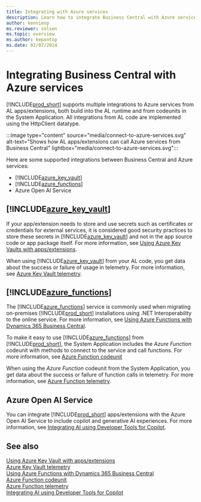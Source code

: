 ```yaml
---
title: Integrating with Azure services
description: Learn how to integrate Business Central with Azure services
author: kennienp
ms.reviewer: solsen
ms.topic: overview
ms.author: kepontop
ms.date: 02/07/2024
---
```


# Integrating Business Central with Azure services

[!INCLUDE[prod_short](../includes/prod_short.md)] supports multiple integrations to Azure services from AL apps/extensions, both build into the AL runtime and from codeunits in the System Application. All integrations from AL code are implemented using the HttpClient datatype.

:::image type="content" source="media/connect-to-azure-services.svg" alt-text="Shows how AL apps/extensions can call Azure services from Business Central" lightbox="media/connect-to-azure-services.svg":::

Here are some supported integrations between Business Central and Azure services:
- [!INCLUDE[azure_key_vault](includes/azure-keyvault-name.md)]
- [!INCLUDE[azure_functions](includes/azure-functions-name.md)]
- Azure Open AI Service

## [!INCLUDE[azure_key_vault](includes/azure-keyvault-name.md)]

If your app/extension needs to store and use secrets such as certificates or credentials for external services, it is considered good security practices to store these secrets in [!INCLUDE[azure_key_vault](includes/azure-keyvault-name.md)] and not in the app source code or app package itself. For more information, see [Using Azure Key Vaults with apps/extensions](devenv-app-key-vault-overview.md).

When using [!INCLUDE[azure_key_vault](includes/azure-keyvault-name.md)] from your AL code, you get data about the success or failure of usage in telemetry. For more information, see [Azure Key Vault telemetry](../administration/telemetry-extension-key-vault-trace.md).


## [!INCLUDE[azure_functions](includes/azure-functions-name.md)]

The [!INCLUDE[azure_functions](includes/azure-functions-name.md)] service is commonly used when migrating on-premises [!INCLUDE[prod_short](includes/prod_short.md)] installations using .NET Interoperability to the online service. For more information, see [Using Azure Functions with Dynamics 365 Business Central](/learn/modules/use-azure-functions/).

To make it easy to use [!INCLUDE[azure_functions](includes/azure-functions-name.md)] from [!INCLUDE[prod_short](includes/prod_short.md)], the System Application includes the *Azure Function* codeunit with methods to connect to the service and call functions. For more information, see [Azure Function codeunit](https://github.com/microsoft/BCApps/tree/main/src/System%20Application/App/Azure%20Function)  

When using the *Azure Function* codeunit from the System Application, you get data about the success or failure of function calls in telemetry. For more information, see [Azure Function telemetry](administration/telemetry-azure-function-integration-trace.md).


## Azure Open AI Service

You can integrate [!INCLUDE[prod_short](../includes/prod_short.md)] apps/extensions with the Azure Open AI Service to include copilot and generative AI experiences. For more information, see [Integrating AI using Developer Tools for Copilot](../developer/ai-integration-landing-page.yml).


## See also

[Using Azure Key Vault with apps/extensions](devenv-app-key-vault-overview.md)  
[Azure Key Vault telemetry](../administration/telemetry-extension-key-vault-trace.md)  
[Using Azure Functions with Dynamics 365 Business Central](/learn/modules/use-azure-functions/)  
[Azure Function codeunit](https://github.com/microsoft/BCApps/tree/main/src/System%20Application/App/Azure%20Function)  
[Azure Function telemetry](../administration/telemetry-azure-function-integration-trace.md)  
[Integrating AI using Developer Tools for Copilot](../developer/ai-integration-landing-page.yml)   

